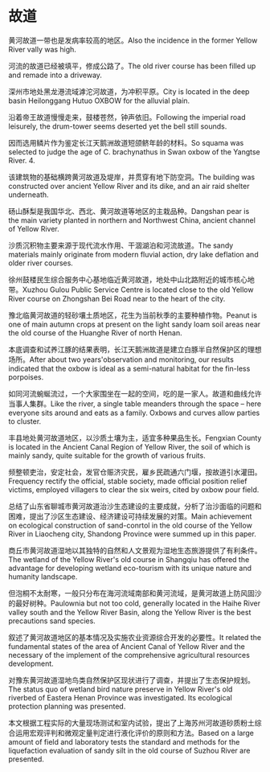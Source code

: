 # 故道

<p><span class="chinese">黄河故道一带也是发病率较高的地区。</span><span class="english">Also the incidence in the former Yellow River vally was high.</span></p>

<p><span class="chinese">河流的故道已经被填平，修成公路了。</span><span class="english">The old river course has been filled up and remade into a driveway.</span></p>

<p><span class="chinese">深州市地处黑龙港流域滹沱河故道，为冲积平原。</span><span class="english">City is located in the deep basin Heilonggang Hutuo OXBOW for the alluvial plain.</span></p>

<p><span class="chinese">沿着帝王故道慢慢走来，鼓楼苍然，钟声依旧。</span><span class="english">Following the imperial road leisurely, the drum-tower seems deserted yet the bell still sounds.</span></p>

<p><span class="chinese">因而选用鳞片作为鉴定长江天鹅洲故道短颌鲚年龄的材料。</span><span class="english">So squama was selected to judge the age of C. brachynathus in Swan oxbow of the Yangtse River. 4.</span></p>

<p><span class="chinese">该建筑物的基础横跨黄河故道及堤岸，并贯穿有地下防空洞。</span><span class="english">The building was constructed over ancient Yellow River and its dike, and an air raid shelter underneath.</span></p>

<p><span class="chinese">砀山酥梨是我国华北、西北、黄河故道等地区的主栽品种。</span><span class="english">Dangshan pear is the main variety planted in northern and Northwest China, ancient channel of Yellow River.</span></p>

<p><span class="chinese">沙质沉积物主要来源于现代流水作用、干涸湖泊和河流故道。</span><span class="english">The sandy materials mainly originate from modern fluvial action, dry lake deflation and older river courses.</span></p>

<p><span class="chinese">徐州鼓楼民生综合服务中心基地临近黄河故道，地处中山北路附近的城市核心地带。</span><span class="english">Xuzhou Gulou Public Service Centre is located close to the old Yellow River course on Zhongshan Bei Road near to the heart of the city.</span></p>

<p><span class="chinese">豫北临黄河故道的轻砂壤土质地区，花生为当前秋季的主要种植作物。</span><span class="english">Peanut is one of main autumn crops at present on the light sandy loam soil areas near the old course of the Huanghe River of north Henan.</span></p>

<p><span class="chinese">本底调查和试养江豚的结果表明，长江天鹅洲故道是建立白豚半自然保护区的理想场所。</span><span class="english">After about two years'observation and monitoring, our results indicated that the oxbow is ideal as a semi-natural habitat for the fin-less porpoises.</span></p>

<p><span class="chinese">如同河流蜿蜒流过，一个大家围坐在一起的空间，吃的是一家人。故道和曲线允许当事人集群。</span><span class="english">Like the river, a single table meanders through the space – here everyone sits around and eats as a family. Oxbows and curves allow parties to cluster.</span></p>

<p><span class="chinese">丰县地处黄河故道地区，以沙质土壤为主，适宜多种果品生长。</span><span class="english">Fengxian County is located in the Ancient Canal Region of Yellow River, the soil of which is mainly sandy, quite suitable for the growth of various fruits.</span></p>

<p><span class="chinese">频整顿吏治，安定社会，发官仓赈济灾民，雇乡民疏通六门堰，按故道引水灌田。</span><span class="english">Frequency rectify the official, stable society, made official position relief victims, employed villagers to clear the six weirs, cited by oxbow pour field.</span></p>

<p><span class="chinese">总结了山东省聊城市黄河故道治沙生态建设的主要成就，分析了治沙面临的问题和困难，提出了沙区生态建设、经济建设可持续发展的对策。</span><span class="english">Main achievement on ecological construction of sand-conrtol in the old course of the Yellow River in Liaocheng city, Shandong Province were summed up in this paper.</span></p>

<p><span class="chinese">商丘市黄河故道湿地以其独特的自然和人文景观为湿地生态旅游提供了有利条件。</span><span class="english">The wetland of the Yellow River's old course in Shangqiu has offered the advantage for developing wetland eco-tourism with its unique nature and humanity landscape.</span></p>

<p><span class="chinese">但泡桐不太耐寒，一般只分布在海河流域南部和黄河流域，是黄河故道上防风固沙的最好树种。</span><span class="english">Paulownia but not too cold, generally located in the Haihe River valley south and the Yellow River Basin, along the Yellow River is the best precautions sand species.</span></p>

<p><span class="chinese">叙述了黄河故道地区的基本情况及实施农业资源综合开发的必要性。</span><span class="english">It related the fundamental states of the area of Ancient Canal of Yellow River and the necessary of the implement of the comprehensive agricultural resources development.</span></p>

<p><span class="chinese">对豫东黄河故道湿地鸟类自然保护区现状进行了调查，并提出了生态保护规划。</span><span class="english">The status quo of wetland bird nature preserve in Yellow River's old riverbed of Eastera Henan Province was investigated. Its ecological protection planning was presented.</span></p>

<p><span class="chinese">本文根据工程实际的大量现场测试和室内试验，提出了上海苏州河故道砂质粉土综合运用宏观评判和微观定量判定进行液化评价的原则和方法。</span><span class="english">Based on a large amount of field and laboratory tests the standard and methods for the liquefaction evaluation of sandy silt in the old course of Suzhou River are presented.</span></p>

